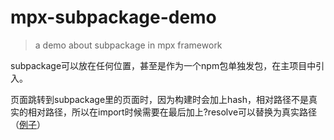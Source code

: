 # mpx-subpackage-demo
> a demo about subpackage in mpx framework

subpackage可以放在任何位置，甚至是作为一个npm包单独发包，在主项目中引入。

页面跳转到subpackage里的页面时，因为构建时会加上hash，相对路径不是真实的相对路径，所以在import时候需要在最后加上?resolve可以替换为真实路径（[例子](https://github.com/sky-admin/mpx-subpackage-demo/blob/master/src/pages/index.mpx#L8)）
